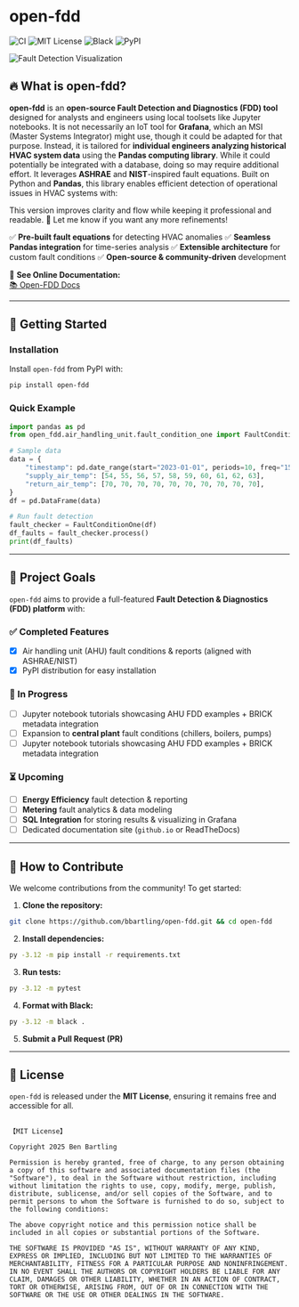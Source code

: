 # open-fdd

![CI](https://github.com/bbartling/open-fdd/actions/workflows/ci.yml/badge.svg?branch=master)
![MIT License](https://img.shields.io/badge/license-MIT-green.svg)
![Black](https://img.shields.io/badge/code%20style-black-000000.svg)
![PyPI](https://img.shields.io/pypi/v/open-fdd?color=blue&label=pypi%20version)

![Fault Detection Visualization](https://raw.githubusercontent.com/bbartling/open-fdd/master/open_fdd/air_handling_unit/images/plot_for_repo.png)

## 🔥 What is open-fdd?
**open-fdd** is an **open-source Fault Detection and Diagnostics (FDD) tool** designed for analysts and engineers using local toolsets like Jupyter notebooks. It is not necessarily an IoT tool for **Grafana**, which an MSI (Master Systems Integrator) might use, though it could be adapted for that purpose. Instead, it is tailored for **individual engineers analyzing historical HVAC system data** using the **Pandas computing library**. While it could potentially be integrated with a database, doing so may require additional effort. It leverages **ASHRAE** and **NIST**-inspired fault equations. Built on Python and **Pandas**, this library enables efficient detection of operational issues in HVAC systems with:

This version improves clarity and flow while keeping it professional and readable. 🚀 Let me know if you want any more refinements!

✅ **Pre-built fault equations** for detecting HVAC anomalies
✅ **Seamless Pandas integration** for time-series analysis
✅ **Extensible architecture** for custom fault conditions
✅ **Open-source & community-driven** development


📖 **See Online Documentation:**  
[📚 Open-FDD Docs](https://bbartling.github.io/open-fdd/)

---

## 🚀 Getting Started
### Installation
Install `open-fdd` from PyPI with:
```bash
pip install open-fdd
```

### Quick Example
```python
import pandas as pd
from open_fdd.air_handling_unit.fault_condition_one import FaultConditionOne

# Sample data
data = {
    "timestamp": pd.date_range(start="2023-01-01", periods=10, freq="15T"),
    "supply_air_temp": [54, 55, 56, 57, 58, 59, 60, 61, 62, 63],
    "return_air_temp": [70, 70, 70, 70, 70, 70, 70, 70, 70, 70],
}
df = pd.DataFrame(data)

# Run fault detection
fault_checker = FaultConditionOne(df)
df_faults = fault_checker.process()
print(df_faults)
```

---

## 📌 Project Goals
`open-fdd` aims to provide a full-featured **Fault Detection & Diagnostics (FDD) platform** with:

### ✅ Completed Features
- [x] Air handling unit (AHU) fault conditions & reports (aligned with ASHRAE/NIST)
- [x] PyPI distribution for easy installation

### 🔄 In Progress
- [ ] Jupyter notebook tutorials showcasing AHU FDD examples + BRICK metadata integration
- [ ] Expansion to **central plant** fault conditions (chillers, boilers, pumps)
- [ ] Jupyter notebook tutorials showcasing AHU FDD examples + BRICK metadata integration

### ⏳ Upcoming
- [ ] **Energy Efficiency** fault detection & reporting
- [ ] **Metering** fault analytics & data modeling
- [ ] **SQL Integration** for storing results & visualizing in Grafana
- [ ] Dedicated documentation site (`github.io` or ReadTheDocs)

---

## 🤝 How to Contribute
We welcome contributions from the community! To get started:

1. **Clone the repository:**
```bash
git clone https://github.com/bbartling/open-fdd.git && cd open-fdd
```
2. **Install dependencies:**
```bash
py -3.12 -m pip install -r requirements.txt
```
3. **Run tests:**
```bash
py -3.12 -m pytest
```
4. **Format with Black:**
```bash
py -3.12 -m black .
```
5. **Submit a Pull Request (PR)**

---

## 📜 License
`open-fdd` is released under the **MIT License**, ensuring it remains free and accessible for all.

```

【MIT License】

Copyright 2025 Ben Bartling

Permission is hereby granted, free of charge, to any person obtaining a copy of this software and associated documentation files (the "Software"), to deal in the Software without restriction, including without limitation the rights to use, copy, modify, merge, publish, distribute, sublicense, and/or sell copies of the Software, and to permit persons to whom the Software is furnished to do so, subject to the following conditions:

The above copyright notice and this permission notice shall be included in all copies or substantial portions of the Software.

THE SOFTWARE IS PROVIDED "AS IS", WITHOUT WARRANTY OF ANY KIND, EXPRESS OR IMPLIED, INCLUDING BUT NOT LIMITED TO THE WARRANTIES OF MERCHANTABILITY, FITNESS FOR A PARTICULAR PURPOSE AND NONINFRINGEMENT. IN NO EVENT SHALL THE AUTHORS OR COPYRIGHT HOLDERS BE LIABLE FOR ANY CLAIM, DAMAGES OR OTHER LIABILITY, WHETHER IN AN ACTION OF CONTRACT, TORT OR OTHERWISE, ARISING FROM, OUT OF OR IN CONNECTION WITH THE SOFTWARE OR THE USE OR OTHER DEALINGS IN THE SOFTWARE.
